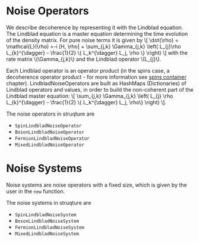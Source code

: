 # Noise Operators

We describe decoherence by representing it with the Lindblad equation.
The Lindblad equation is a master equation determining the time evolution of the density matrix.
For pure noise terms it is given by
\\[
    \dot{\rho} = \mathcal{L}(\rho) =-i \[H, \rho\] + \sum_{j,k} \Gamma_{j,k} \left( L_{j}\rho L_{k}^{\dagger} - \frac{1}{2} \\{ L_k^{\dagger} L_j, \rho \\} \right)
\\]
with the rate matrix \\(\Gamma_{j,k}\\) and the Lindblad operator \\(L_{j}\\).

Each Lindblad operator is an operator product (in the spins case, a decoherence operator product - for more information see [spins container](../physical_types/spins) chapter). LindbladNoiseOperators are built as HashMaps (Dictionaries) of Lindblad operators and values, in order to build the non-coherent part of the Lindblad master equation:
\\[
    \sum_{j,k} \Gamma_{j,k} \left( L_{j} \rho L_{k}^{\dagger} - \frac{1}{2} \\{ L_k^{\dagger} L_j, \rho\\} \right)
\\].


The noise operators in struqture are

* `SpinLindbladNoiseOperator`
* `BosonLindbladNoiseOperator`
* `FermionLindbladNoiseOperator`
* `MixedLindbladNoiseOperator`

# Noise Systems

Noise systems are noise operators with a fixed size, which is given by the user in the `new` function.


The noise systems in struqture are

* `SpinLindbladNoiseSystem`
* `BosonLindbladNoiseSystem`
* `FermionLindbladNoiseSystem`
* `MixedLindbladNoiseSystem`
